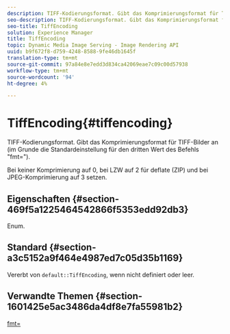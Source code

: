 ```yaml
---
description: TIFF-Kodierungsformat. Gibt das Komprimierungsformat für TIFF-Bilder an (im Grunde die Standardeinstellung für den dritten Wert des Befehls "fmt=").
seo-description: TIFF-Kodierungsformat. Gibt das Komprimierungsformat für TIFF-Bilder an (im Grunde die Standardeinstellung für den dritten Wert des Befehls "fmt=").
seo-title: TiffEncoding
solution: Experience Manager
title: TiffEncoding
topic: Dynamic Media Image Serving - Image Rendering API
uuid: b9f672f8-d759-4248-8588-9fe46db1645f
translation-type: tm+mt
source-git-commit: 97a84e8e7edd3d834ca42069eae7c09c00d57938
workflow-type: tm+mt
source-wordcount: '94'
ht-degree: 4%

---
```



# TiffEncoding{#tiffencoding}

TIFF-Kodierungsformat. Gibt das Komprimierungsformat für TIFF-Bilder an (im Grunde die Standardeinstellung für den dritten Wert des Befehls &quot;fmt=&quot;).

Bei keiner Komprimierung auf 0, bei LZW auf 2 für deflate (ZIP) und bei JPEG-Komprimierung auf 3 setzen.

## Eigenschaften {#section-469f5a1225464542866f5353edd92db3}

Enum.

## Standard {#section-a3c5152a9f464e4987ed7c05d35b1169}

Vererbt von `default::TiffEncoding`, wenn nicht definiert oder leer.

## Verwandte Themen {#section-1601425e5ac3486da4df8e7fa55981b2}

[fmt=](../../../../../ir-api/http-protocol/image-rendering-api-ref/c-ir-http-protocol-ref/c-ir-http-protocol-command-reference/r-ir-fmt.md#reference-4c743f67d56b47c5b774fcc900ff758c)
